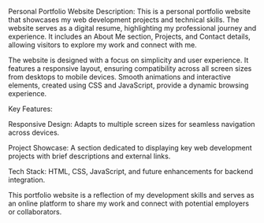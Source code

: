 Personal Portfolio Website
Description:
This is a personal portfolio website that showcases my web development projects and technical skills. The website serves as a digital resume, highlighting my professional journey and experience. It includes an About Me section, Projects, and Contact details, allowing visitors to explore my work and connect with me.

The website is designed with a focus on simplicity and user experience. It features a responsive layout, ensuring compatibility across all screen sizes from desktops to mobile devices. Smooth animations and interactive elements, created using CSS and JavaScript, provide a dynamic browsing experience.

Key Features:

Responsive Design: Adapts to multiple screen sizes for seamless navigation across devices.

Project Showcase: A section dedicated to displaying key web development projects with brief descriptions and external links.

Tech Stack: HTML, CSS, JavaScript, and future enhancements for backend integration.

This portfolio website is a reflection of my development skills and serves as an online platform to share my work and connect with potential employers or collaborators.
